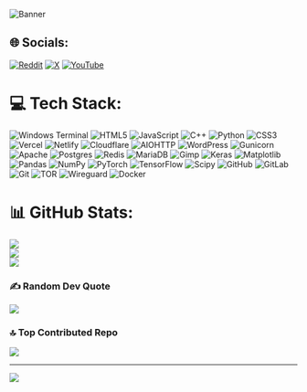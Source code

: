 ![Banner](https://media.discordapp.net/attachments/1282624138439299073/1284744104596475904/R4sh_Banner.png?ex=66e7beaf&is=66e66d2f&hm=0d279fc8f5fd7a877bb71883e8a97e47aafa7a16cc8ea725002bab57cfbb0687&=&format=webp&quality=lossless&width=1077&height=606)

## 🌐 Socials:
[![Reddit](https://img.shields.io/badge/Reddit-%23FF4500.svg?logo=Reddit&logoColor=white)](https://reddit.com/user/r4shsec) [![X](https://img.shields.io/badge/X-black.svg?logo=X&logoColor=white)](https://x.com/r4shsec) [![YouTube](https://img.shields.io/badge/YouTube-%23FF0000.svg?logo=YouTube&logoColor=white)](https://youtube.com/@R4shSec) 

# 💻 Tech Stack:
![Windows Terminal](https://img.shields.io/badge/Windows%20Terminal-%234D4D4D.svg?style=plastic&logo=windows-terminal&logoColor=white) ![HTML5](https://img.shields.io/badge/html5-%23E34F26.svg?style=plastic&logo=html5&logoColor=white) ![JavaScript](https://img.shields.io/badge/javascript-%23323330.svg?style=plastic&logo=javascript&logoColor=%23F7DF1E) ![C++](https://img.shields.io/badge/c++-%2300599C.svg?style=plastic&logo=c%2B%2B&logoColor=white) ![Python](https://img.shields.io/badge/python-3670A0?style=plastic&logo=python&logoColor=ffdd54) ![CSS3](https://img.shields.io/badge/css3-%231572B6.svg?style=plastic&logo=css3&logoColor=white) ![Vercel](https://img.shields.io/badge/vercel-%23000000.svg?style=plastic&logo=vercel&logoColor=white) ![Netlify](https://img.shields.io/badge/netlify-%23000000.svg?style=plastic&logo=netlify&logoColor=#00C7B7) ![Cloudflare](https://img.shields.io/badge/Cloudflare-F38020?style=plastic&logo=Cloudflare&logoColor=white) ![AIOHTTP](https://img.shields.io/badge/iohttp-%232C5bb4.svg?style=plastic&logo=aiohttp&logoColor=white) ![WordPress](https://img.shields.io/badge/WordPress-%23117AC9.svg?style=plastic&logo=WordPress&logoColor=white) ![Gunicorn](https://img.shields.io/badge/gunicorn-%298729.svg?style=plastic&logo=gunicorn&logoColor=white) ![Apache](https://img.shields.io/badge/apache-%23D42029.svg?style=plastic&logo=apache&logoColor=white) ![Postgres](https://img.shields.io/badge/postgres-%23316192.svg?style=plastic&logo=postgresql&logoColor=white) ![Redis](https://img.shields.io/badge/redis-%23DD0031.svg?style=plastic&logo=redis&logoColor=white) ![MariaDB](https://img.shields.io/badge/MariaDB-003545?style=plastic&logo=mariadb&logoColor=white) ![Gimp](https://img.shields.io/badge/Gimp-657D8B?style=plastic&logo=gimp&logoColor=FFFFFF) ![Keras](https://img.shields.io/badge/Keras-%23D00000.svg?style=plastic&logo=Keras&logoColor=white) ![Matplotlib](https://img.shields.io/badge/Matplotlib-%23ffffff.svg?style=plastic&logo=Matplotlib&logoColor=black) ![Pandas](https://img.shields.io/badge/pandas-%23150458.svg?style=plastic&logo=pandas&logoColor=white) ![NumPy](https://img.shields.io/badge/numpy-%23013243.svg?style=plastic&logo=numpy&logoColor=white) ![PyTorch](https://img.shields.io/badge/PyTorch-%23EE4C2C.svg?style=plastic&logo=PyTorch&logoColor=white) ![TensorFlow](https://img.shields.io/badge/TensorFlow-%23FF6F00.svg?style=plastic&logo=TensorFlow&logoColor=white) ![Scipy](https://img.shields.io/badge/SciPy-%230C55A5.svg?style=plastic&logo=scipy&logoColor=%white) ![GitHub](https://img.shields.io/badge/github-%23121011.svg?style=plastic&logo=github&logoColor=white) ![GitLab](https://img.shields.io/badge/gitlab-%23181717.svg?style=plastic&logo=gitlab&logoColor=white) ![Git](https://img.shields.io/badge/git-%23F05033.svg?style=plastic&logo=git&logoColor=white) ![TOR](https://img.shields.io/badge/tor-%237E4798.svg?style=plastic&logo=tor-project&logoColor=white) ![Wireguard](https://img.shields.io/badge/wireguard-%2388171A.svg?style=plastic&logo=wireguard&logoColor=white) ![Docker](https://img.shields.io/badge/docker-%230db7ed.svg?style=plastic&logo=docker&logoColor=white)
# 📊 GitHub Stats:
![](https://github-readme-stats.vercel.app/api?username=r4shsecurity&theme=dark&hide_border=false&include_all_commits=false&count_private=false)<br/>
![](https://github-readme-streak-stats.herokuapp.com/?user=r4shsecurity&theme=dark&hide_border=false)<br/>
![](https://github-readme-stats.vercel.app/api/top-langs/?username=r4shsecurity&theme=dark&hide_border=false&include_all_commits=false&count_private=false&layout=compact)

### ✍️ Random Dev Quote
![](https://quotes-github-readme.vercel.app/api?type=horizontal&theme=radical)

### 🔝 Top Contributed Repo
![](https://github-contributor-stats.vercel.app/api?username=r4shsecurity&limit=5&theme=dark&combine_all_yearly_contributions=true)

---
[![](https://visitcount.itsvg.in/api?id=r4shsecurity&icon=2&color=0)](https://visitcount.itsvg.in)

<!-- Proudly created with GPRM ( https://gprm.itsvg.in ) -->
